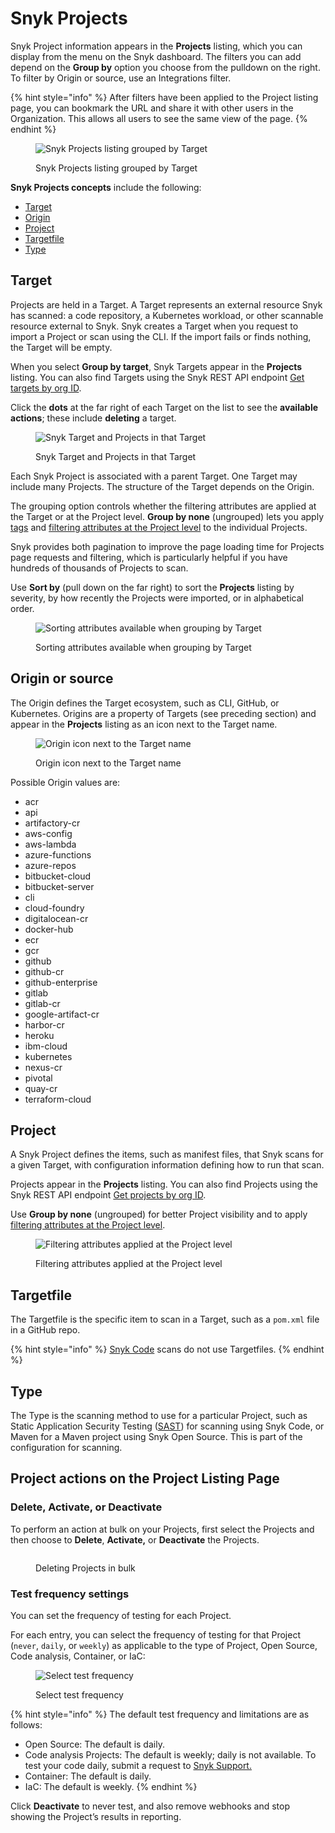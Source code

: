 # Snyk Projects

Snyk Project information appears in the **Projects** listing, which you can display from the menu on the Snyk dashboard. The filters you can add depend on the **Group by** option you choose from the pulldown on the right. To filter by Origin or source, use an Integrations filter.

{% hint style="info" %}
After filters have been applied to the Project listing page, you can bookmark the URL and share it with other users in the Organization. This allows all users to see the same view of the page.
{% endhint %}

<figure><img src="../../.gitbook/assets/Screenshot 2023-01-24 at 09.09.25.png" alt="Snyk Projects listing grouped by Target"><figcaption><p>Snyk Projects listing grouped by Target</p></figcaption></figure>

**Snyk Projects concepts** include the following:

* [Target](./#target)
* [Origin](./#origin)
* [Project](./#project)
* [Targetfile](./#targetfile)
* [Type](./#type)

## Target

Projects are held in a Target. A Target represents an external resource Snyk has scanned: a code repository, a Kubernetes workload, or other scannable resource external to Snyk. Snyk creates a Target when you request to import a Project or scan using the CLI. If the import fails or finds nothing, the Target will be empty.

When you select **Group by target**, Snyk Targets appear in the **Projects** listing. You can also find Targets using the Snyk REST API endpoint [Get targets by org ID](https://apidocs.snyk.io/?version=2022-12-21%7Ebeta#get-/orgs/-org\_id-/targets).

Click the **dots** at the far right of each Target on the list to see the **available actions**; these include **deleting** a target.

<figure><img src="../../.gitbook/assets/Screenshot 2023-01-24 at 08.59.20.png" alt="Snyk Target and Projects in that Target"><figcaption><p>Snyk Target and Projects in that Target</p></figcaption></figure>

Each Snyk Project is associated with a parent Target. One Target may include many Projects. The structure of the Target depends on the Origin.

The grouping option controls whether the filtering attributes are applied at the Target or at the Project level. **Group by none** (ungrouped) lets you apply [tags](../introduction-to-snyk-projects/project-tags.md) and [filtering attributes at the Project level](project-attributes.md) to the individual Projects.

Snyk provides both pagination to improve the page loading time for Projects page requests and filtering, which is particularly helpful if you have hundreds of thousands of Projects to scan.

Use **Sort by** (pull down on the far right) to sort the **Projects** listing by severity, by how recently the Projects were imported, or in alphabetical order.

<figure><img src="../../.gitbook/assets/image (2) (5).png" alt="Sorting attributes available when grouping by Target"><figcaption><p>Sorting attributes available when grouping by Target</p></figcaption></figure>

## Origin or source

The Origin defines the Target ecosystem, such as CLI, GitHub, or Kubernetes. Origins are a property of Targets (see preceding section) and appear in the **Projects** listing as an icon next to the Target name.

<figure><img src="../../.gitbook/assets/Screenshot 2023-01-24 at 08.59.07.png" alt="Origin icon next to the Target name"><figcaption><p>Origin icon next to the Target name</p></figcaption></figure>

Possible Origin values are:

* acr
* api
* artifactory-cr
* aws-config
* aws-lambda
* azure-functions
* azure-repos
* bitbucket-cloud
* bitbucket-server
* cli
* cloud-foundry
* digitalocean-cr
* docker-hub
* ecr
* gcr
* github
* github-cr
* github-enterprise
* gitlab
* gitlab-cr
* google-artifact-cr
* harbor-cr
* heroku
* ibm-cloud
* kubernetes
* nexus-cr
* pivotal
* quay-cr
* terraform-cloud

## Project

A Snyk Project defines the items, such as manifest files, that Snyk scans for a given Target, with configuration information defining how to run that scan.

Projects appear in the **Projects** listing. You can also find Projects using the Snyk REST API endpoint [Get projects by org ID](https://apidocs.snyk.io/?version=2022-12-21%7Ebeta#get-/orgs/-org\_id-/projects).

Use **Group by none** (ungrouped) for better Project visibility and to apply [filtering attributes at the Project level](project-attributes.md).

<figure><img src="../../.gitbook/assets/Screenshot 2023-01-23 at 18.07.46 (1) (1) (1) (1) (1) (1).png" alt="Filtering attributes applied at the Project level"><figcaption><p>Filtering attributes applied at the Project level</p></figcaption></figure>

## Targetfile

The Targetfile is the specific item to scan in a Target, such as a `pom.xml` file in a GitHub repo.

{% hint style="info" %}
[Snyk Code](../../scan-with-snyk/snyk-code/) scans do not use Targetfiles.
{% endhint %}

## Type

The Type is the scanning method to use for a particular Project, such as Static Application Security Testing ([SAST](https://snyk.io/learn/application-security/sast-vs-dast/)) for scanning using Snyk Code, or Maven for a Maven project using Snyk Open Source. This is part of the configuration for scanning.

## Project actions on the Project Listing Page

### Delete, Activate, or Deactivate

To perform an action at bulk on your Projects, first select the Projects and then choose to **Delete**, **Activate,** or **Deactivate** the Projects.&#x20;

<figure><img src="../../.gitbook/assets/Screenshot 2023-11-15 at 10.42.37.png" alt=""><figcaption><p>Deleting Projects in bulk</p></figcaption></figure>

### Test frequency settings

You can set the frequency of testing for each Project.&#x20;

For each entry, you can select the frequency of testing for that Project (`never`, `daily`, or `weekly`) as applicable to the type of Project, Open Source, Code analysis, Container, or IaC:

<div align="left">

<figure><img src="../../.gitbook/assets/Screenshot 2023-11-15 at 10.42.46.png" alt="Select test frequency"><figcaption><p>Select test frequency</p></figcaption></figure>

</div>

{% hint style="info" %}
The default test frequency and limitations are as follows:

* Open Source: The default is daily.
* Code analysis Projects: The default is weekly; daily is not available. To test your code daily, submit a request to [Snyk Support.](https://support.snyk.io/hc/en-us/requests)
* Container: The default is daily.
* IaC: The default is weekly.
{% endhint %}

Click **Deactivate** to never test, and also remove webhooks and stop showing the Project’s results in reporting.
